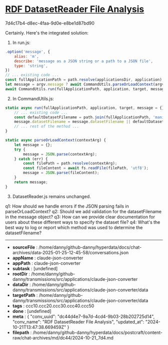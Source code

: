 # [RDF DatasetReader File Analysis](https://claude.ai/chat/dc44d4e7-9a7d-4cd4-9b03-28b202725d14)

7d4c17b4-d8ec-4faa-9d0e-e8be1d87bd90

 Certainly. Here's the integrated solution:

1. In run.js:
```javascript
.option('message', {
    alias: 'm',
    describe: 'message as a JSON string or a path to a JSON file',
    type: 'string',
})
// ... existing code ...
const fullApplicationPath = path.resolve(applicationsDir, application);
let message = argv.message ? await CommandUtils.parseOrLoadContext(argv.message) : {};
await CommandUtils.run(fullApplicationPath, application, target, message);
```

2. In CommandUtils.js:
```javascript
static async run(fullApplicationPath, application, target, message = {}) {
    // ... existing code ...
    const defaultDatasetFilename = path.join(fullApplicationPath, 'manifest.ttl');
    message.datasetFilename = message.datasetFilename || defaultDatasetFilename;
    // ... rest of the method ...
}

static async parseOrLoadContext(contextArg) {
    let message = {};
    try {
        message = JSON.parse(contextArg);
    } catch (err) {
        const filePath = path.resolve(contextArg);
        const fileContent = await fs.readFile(filePath, 'utf8');
        message = JSON.parse(fileContent);
    }
    return message;
}
```

3. DatasetReader.js remains unchanged.

q1: How should we handle errors if the JSON parsing fails in parseOrLoadContext?
q2: Should we add validation for the datasetFilename in the message object?
q3: How can we provide clear documentation for users about these different ways to specify the dataset file?
q4: What's the best way to log or report which method was used to determine the datasetFilename?

---

* **sourceFile** : /home/danny/github-danny/hyperdata/docs/chat-archives/data-2025-01-25-12-45-58/conversations.json
* **appName** : claude-json-converter
* **appPath** : claude-json-converter
* **subtask** : [undefined]
* **rootDir** : /home/danny/github-danny/transmissions/src/applications/claude-json-converter
* **dataDir** : /home/danny/github-danny/transmissions/src/applications/claude-json-converter/data
* **targetPath** : /home/danny/github-danny/transmissions/src/applications/claude-json-converter/data
* **tags** : ccc10.ccc20.ccc30.ccc40.ccc50
* **done** : [undefined]
* **meta** : {
  "conv_uuid": "dc44d4e7-9a7d-4cd4-9b03-28b202725d14",
  "conv_name": "RDF DatasetReader File Analysis",
  "updated_at": "2024-10-21T13:47:38.669459Z"
}
* **filepath** : /home/danny/github-danny/hyperdata/docs/postcraft/content-raw/chat-archives/md/dc44/2024-10-21_7d4.md